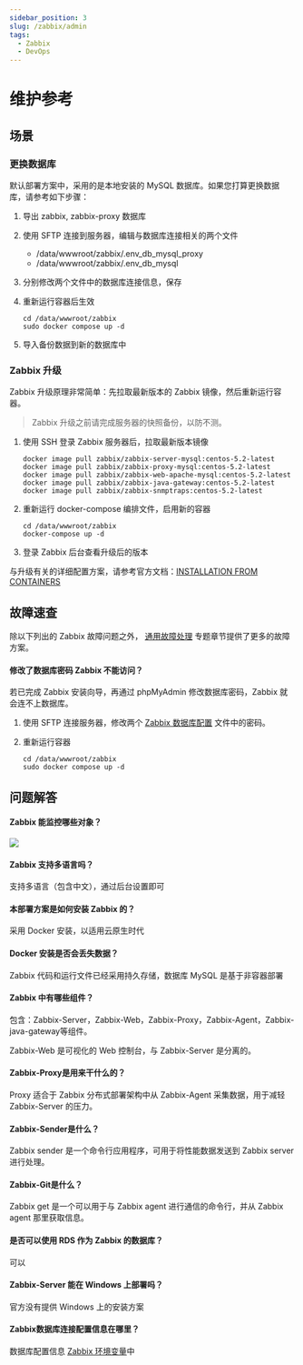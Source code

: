 ```yaml
---
sidebar_position: 3
slug: /zabbix/admin
tags:
  - Zabbix 
  - DevOps
---
```


# 维护参考

## 场景

### 更换数据库

默认部署方案中，采用的是本地安装的 MySQL 数据库。如果您打算更换数据库，请参考如下步骤：

1. 导出 zabbix, zabbix-proxy 数据库

2. 使用 SFTP 连接到服务器，编辑与数据库连接相关的两个文件

   * /data/wwwroot/zabbix/.env_db_mysql_proxy
   * /data/wwwroot/zabbix/.env_db_mysql

3. 分别修改两个文件中的数据库连接信息，保存

4. 重新运行容器后生效
   ```
   cd /data/wwwroot/zabbix
   sudo docker compose up -d
   ```

5. 导入备份数据到新的数据库中


### Zabbix 升级

Zabbix 升级原理非常简单：先拉取最新版本的 Zabbix 镜像，然后重新运行容器。

> Zabbix 升级之前请完成服务器的快照备份，以防不测。

1. 使用 SSH 登录 Zabbix 服务器后，拉取最新版本镜像
   ```
   docker image pull zabbix/zabbix-server-mysql:centos-5.2-latest 
   docker image pull zabbix/zabbix-proxy-mysql:centos-5.2-latest
   docker image pull zabbix/zabbix-web-apache-mysql:centos-5.2-latest
   docker image pull zabbix/zabbix-java-gateway:centos-5.2-latest
   docker image pull zabbix/zabbix-snmptraps:centos-5.2-latest
   ```
2. 重新运行 docker-compose 编排文件，启用新的容器
    ```
    cd /data/wwwroot/zabbix
    docker-compose up -d
    ```
3. 登录 Zabbix 后台查看升级后的版本

与升级有关的详细配置方案，请参考官方文档：[INSTALLATION FROM CONTAINERS](https://www.zabbix.com/documentation/5.0/manual/installation/containers)

## 故障速查

除以下列出的 Zabbix 故障问题之外， [通用故障处理](../troubleshooting) 专题章节提供了更多的故障方案。 

#### 修改了数据库密码 Zabbix 不能访问？

若已完成 Zabbix 安装向导，再通过 phpMyAdmin 修改数据库密码，Zabbix 就会连不上数据库。  

1. 使用 SFTP 连接服务器，修改两个 [Zabbix 数据库配置](../zabbix#path) 文件中的密码。  

2. 重新运行容器
   ```
   cd /data/wwwroot/zabbix
   sudo docker compose up -d
   ```

## 问题解答

#### Zabbix 能监控哪些对象？

![](https://libs.websoft9.com/Websoft9/DocsPicture/zh/zabbix/zabbix-structure-websoft9.png)

#### Zabbix 支持多语言吗？

支持多语言（包含中文），通过后台设置即可

#### 本部署方案是如何安装 Zabbix 的？

采用 Docker 安装，以适用云原生时代

#### Docker 安装是否会丢失数据？

Zabbix 代码和运行文件已经采用持久存储，数据库 MySQL 是基于非容器部署

#### Zabbix 中有哪些组件？

包含：Zabbix-Server，Zabbix-Web，Zabbix-Proxy，Zabbix-Agent，Zabbix-java-gateway等组件。  

Zabbix-Web 是可视化的 Web 控制台，与 Zabbix-Server 是分离的。

#### Zabbix-Proxy是用来干什么的？

Proxy 适合于 Zabbix 分布式部署架构中从 Zabbix-Agent 采集数据，用于减轻 Zabbix-Server 的压力。

#### Zabbix-Sender是什么？

Zabbix sender 是一个命令行应用程序，可用于将性能数据发送到 Zabbix server 进行处理。

#### Zabbix-Git是什么？

Zabbix get 是一个可以用于与 Zabbix agent 进行通信的命令行，并从 Zabbix agent 那里获取信息。

#### 是否可以使用 RDS 作为 Zabbix 的数据库？

可以

#### Zabbix-Server 能在 Windows 上部署吗？

官方没有提供 Windows 上的安装方案

#### Zabbix数据库连接配置信息在哪里？

数据库配置信息 [Zabbix 环境变量](../zabbix#path)中